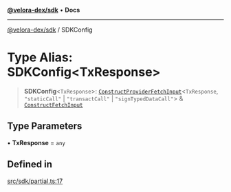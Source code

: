[**@velora-dex/sdk**](../README.md) • **Docs**

***

[@velora-dex/sdk](../globals.md) / SDKConfig

# Type Alias: SDKConfig\<TxResponse\>

> **SDKConfig**\<`TxResponse`\>: [`ConstructProviderFetchInput`](../interfaces/ConstructProviderFetchInput.md)\<`TxResponse`, `"staticCall"` \| `"transactCall"` \| `"signTypedDataCall"`\> & [`ConstructFetchInput`](../interfaces/ConstructFetchInput.md)

## Type Parameters

• **TxResponse** = `any`

## Defined in

[src/sdk/partial.ts:17](https://github.com/VeloraDEX/paraswap-sdk/blob/feat/velora/src/sdk/partial.ts#L17)
